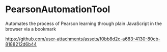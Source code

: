 # PearsonAutomationTool
Automates the process of Pearson learning through plain JavaScript in the browser via a bookmark


https://github.com/user-attachments/assets/f0bb8d2c-a683-4130-80cb-8188212d6b44

